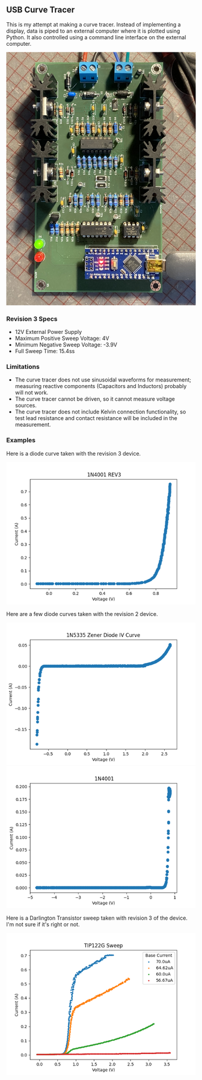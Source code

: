 <h2> USB Curve Tracer </h2>
This is my attempt at making a curve tracer.  
Instead of implementing a display, data is piped to an external computer where it is plotted using Python. It also controlled using a command line interface on the external computer. 

![Device Picture](./REV3_Picture.JPG)

<h3> Revision 3 Specs </h3>
<ul>
<li>12V External Power Supply</li>
<li>Maximum Positive Sweep Voltage: 4V</li>
<li>Minimum Negative Sweep Voltage: -3.9V</li>
<li>Full Sweep Time: 15.4ss</li>
</ul>

<h3> Limitations </h3>
<ul>
<li>The curve tracer does not use sinusoidal waveforms for measurement; measuring reactive components 
(Capacitors and Inductors) probably will not work. </li>
<li>The curve tracer cannot be driven, so it cannot measure voltage sources.</li>
<li>The curve tracer does not include Kelvin connection functionality, so test lead resistance and 
contact resistance will be included in the measurement. </li>
</ul> 

<h3> Examples </h3>
<p>Here is a diode curve taken with the revision 3 device. </p>

![1N4001 Diode](./examples/1N4001_REV3.png)

<p>Here are a few diode curves taken with the revision 2 device. </p>

![Zener Diode Plot](./zener_diode_plot_REV2.png)
![1N4001 Diode](./examples/1N4001_REV2.png)

<p>
Here is a Darlington Transistor sweep taken with revision 3 of the device. 
I'm not sure if it's right or not. 

![TIP122G Plot](./examples/TIP122G_REV3_LM324.png)
</p>